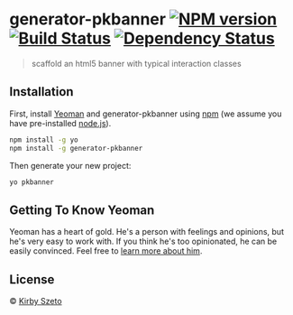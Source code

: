 # generator-pkbanner [![NPM version][npm-image]][npm-url] [![Build Status][travis-image]][travis-url] [![Dependency Status][daviddm-image]][daviddm-url]
> scaffold an html5 banner with typical interaction classes

## Installation

First, install [Yeoman](http://yeoman.io) and generator-pkbanner using [npm](https://www.npmjs.com/) (we assume you have pre-installed [node.js](https://nodejs.org/)).

```bash
npm install -g yo
npm install -g generator-pkbanner
```

Then generate your new project:

```bash
yo pkbanner
```

## Getting To Know Yeoman

Yeoman has a heart of gold. He&#39;s a person with feelings and opinions, but he&#39;s very easy to work with. If you think he&#39;s too opinionated, he can be easily convinced. Feel free to [learn more about him](http://yeoman.io/).

## License

 © [Kirby Szeto](http://plusk.com)


[npm-image]: https://badge.fury.io/js/generator-pkbanner.svg
[npm-url]: https://npmjs.org/package/generator-pkbanner
[travis-image]: https://travis-ci.org/kirby@plusk.com/generator-pkbanner.svg?branch=master
[travis-url]: https://travis-ci.org/kirby@plusk.com/generator-pkbanner
[daviddm-image]: https://david-dm.org/kirby@plusk.com/generator-pkbanner.svg?theme=shields.io
[daviddm-url]: https://david-dm.org/kirby@plusk.com/generator-pkbanner

